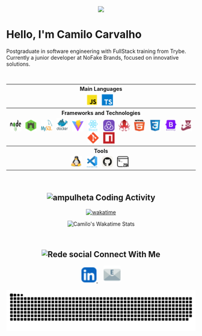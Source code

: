 <div align="center">
  <img src="https://capsule-render.vercel.app/api?type=waving&color=gradient&height=250&section=header&text=Camilo%20Carvalho&animation=scaleIn&fontSize=70&fontAlignY=35&desc=%20Jr%20Full%20Stack%20Developer%20">
</div>

<h1>
  Hello, I'm Camilo Carvalho
</h1>
<p>Postgraduate in software engineering with FullStack training from Trybe. Currently a junior developer at NoFake Brands, focused on innovative solutions.</p>
<br>

<div align="center">
  <p align="center">
    <table align="center">
      <tr align="center">
        <th>Main Languages</th>
      </tr>
      <tr>
        <td align="center">
          <img title="javascript" src="img/vscode-icons--file-type-js-official.svg" width="30" height="30"/> &nbsp;
          <img title="typescript" src="img/devicon--typescript.svg" width="30" height="30"/> &nbsp;
        </td>
      </tr>
      <tr align="center">
        <th>Frameworks and Technologies</th>
      </tr>
      <tr align="center">
        <td>
          <img title="nodejs" src="img/logos--nodejs.svg" width="30" height="30"/> &nbsp;
          <img title="nodemon" src="img//logos--nodemon.svg" width="30" height="30"/> &nbsp;
          <img title="mysql" src="img/logos--mysql.svg" width="30" height="30"/> &nbsp;
          <img title="docker" src="img/devicon--docker-wordmark.svg" width="30" height="35"/> &nbsp;
          <img title="vitest" src="img/logos--vitejs.svg" width="30" height="30"/> &nbsp;
          <img title="react" src="img/devicon--react-wordmark.svg" width="30" height="30"/> &nbsp;
          <img title="redux" src="img/skill-icons--redux.svg" width="30" height="30"/> &nbsp;
          <img title="react testing library" src="img/logos--testing-library.svg" width="30" height="30"/> &nbsp;
          <img title="html" src="img/logos--html-5.svg" width="30" height="30"/> &nbsp;
          <img title="css" src="img/devicon--css3.svg" width="30" height="30"/> &nbsp;
          <img title="bootstrap" src="img/devicon--bootstrap-wordmark.svg" width="30" height="30"/> &nbsp;
          <img title="jest" src="img/logos--jest.svg" width="30" height="30"/> &nbsp;
          <img title="git" src="img/devicon--git.svg" width="30" height="30"/> &nbsp;
          <img title="npm" src="img/logos--npm-icon.svg" width="30" height="30"/> &nbsp;
        </td>
      </tr>
      <tr align="center">
        <th>Tools</th>
      </tr>
      <tr align="center">
        <td>
          <img title="linux" src="img/logos--linux-tux.svg" width="30" height="30"/> &nbsp;
          <img title="vscode" src="img/devicon--vscode-wordmark.svg" width="30" height="30"/> &nbsp;
          <img title="github" src="img/skill-icons--github-light.svg" width="30" height="30"/> &nbsp;
          <img title="zsh" src="img/simple-icons--zsh.svg" width="30" height="30"/> &nbsp;
        </td>
      </tr>
    </table>
  </p>
</div>

<br>

<div align="center">
  <h2> 
    <img src="https://github.com/CamiloACarvalho/CamiloACarvalho/assets/111397870/84cce8c3-31e6-42ee-86e5-2d54391888ee" alt="ampulheta" width="25">
    Coding Activity 
  </h2>

  [![wakatime](https://wakatime.com/badge/user/3c73f47e-58e6-43a1-8029-aa85bb7a7fb5.svg)](https://wakatime.com/@3c73f47e-58e6-43a1-8029-aa85bb7a7fb5)
    
  ![Camilo's Wakatime Stats](https://github-readme-stats.vercel.app/api/wakatime?username=CamiloACarvalho&layout=compact)
    
</div>
<br>

<h2 align="center">
  <img src="https://github.com/CamiloACarvalho/CamiloACarvalho/assets/111397870/dabcbe1c-8fa5-4bbe-9be6-284dd55057d1" alt="Rede social" width="25">
  Connect With Me
</h2>
<div align="center">
    <a href="https://www.linkedin.com/in/camiloaugustocarvalho/">
        <img title="linkedin" src="img/skill-icons--linkedin.svg"width="40" height="40" space/>
    </a>
  &nbsp;
  &nbsp;
    <a href="mailto:camilo.carvalho@engenharia.ufjf.br">
        <img title="email" src="img/fxemoji--email.svg" width="45" height="45">
    </a> 
</div>

<br>
<div align="center">
    <img src="https://github.com/CamiloACarvalho/CamiloACarvalho/blob/output/github-contribution-grid-snake.svg" alt="snake eating commit" />
</div>

